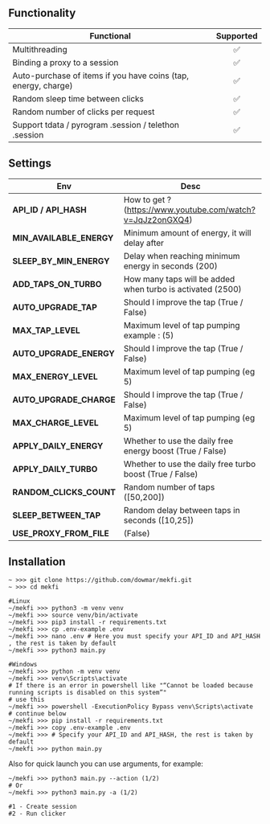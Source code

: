 
## Functionality
| Functional                                                     | Supported |
|----------------------------------------------------------------|:---------:|
| Multithreading                                                 |     ✅     |
| Binding a proxy to a session                                   |     ✅     |
| Auto-purchase of items if you have coins (tap, energy, charge) |     ✅     |
| Random sleep time between clicks                               |     ✅     |
| Random number of clicks per request                            |     ✅     |
| Support tdata / pyrogram .session / telethon .session          |     ✅     |

## Settings
| Env                | Desc                                                                               |
|--------------------------|----------------------------------------------------------------------------------------|
| **API_ID / API_HASH**    | How to get ? (https://www.youtube.com/watch?v=JqJz2onGXQ4)           |
| **MIN_AVAILABLE_ENERGY** | Minimum amount of energy, it will delay after |
| **SLEEP_BY_MIN_ENERGY**  | Delay when reaching minimum energy in seconds (200)                                 |
| **ADD_TAPS_ON_TURBO**    | How many taps will be added when turbo is activated (2500)                          |
| **AUTO_UPGRADE_TAP**     | Should I improve the tap (True / False)                                                |
| **MAX_TAP_LEVEL**        | Maximum level of tap pumping example : (5)                                                    |
| **AUTO_UPGRADE_ENERGY**  | Should I improve the tap (True / False)                                                |
| **MAX_ENERGY_LEVEL**     | Maximum level of tap pumping (eg 5)                                                    |
| **AUTO_UPGRADE_CHARGE**  | Should I improve the tap (True / False)                                                |
| **MAX_CHARGE_LEVEL**     | Maximum level of tap pumping (eg 5)                                                    |
| **APPLY_DAILY_ENERGY**   | Whether to use the daily free energy boost (True / False)                              |
| **APPLY_DAILY_TURBO**    | Whether to use the daily free turbo boost (True / False)                               |
| **RANDOM_CLICKS_COUNT**  | Random number of taps ([50,200])                                                      |
| **SLEEP_BETWEEN_TAP**    | Random delay between taps in seconds ([10,25])                                        |
| **USE_PROXY_FROM_FILE**  | (False)            |

## Installation
```shell
~ >>> git clone https://github.com/dowmar/mekfi.git
~ >>> cd mekfi

#Linux
~/mekfi >>> python3 -m venv venv
~/mekfi >>> source venv/bin/activate
~/mekfi >>> pip3 install -r requirements.txt
~/mekfi >>> cp .env-example .env
~/mekfi >>> nano .env # Here you must specify your API_ID and API_HASH , the rest is taken by default
~/mekfi >>> python3 main.py

#Windows
~/mekfi >>> python -m venv venv
~/mekfi >>> venv\Scripts\activate
# If there is an error in powershell like "“Cannot be loaded because running scripts is disabled on this system”"
# use this
~/mekfi >>> powershell -ExecutionPolicy Bypass venv\Scripts\activate
# continue below
~/mekfi >>> pip install -r requirements.txt
~/mekfi >>> copy .env-example .env
~/mekfi >>> # Specify your API_ID and API_HASH, the rest is taken by default
~/mekfi >>> python main.py
```

Also for quick launch you can use arguments, for example:
```shell
~/mekfi >>> python3 main.py --action (1/2)
# Or
~/mekfi >>> python3 main.py -a (1/2)

#1 - Create session
#2 - Run clicker
```
